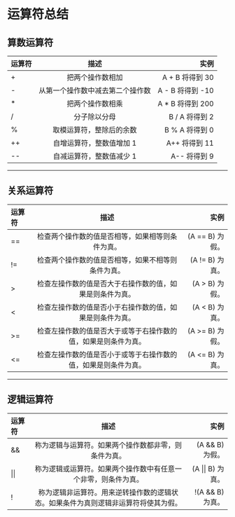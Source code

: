 # 运算符总结

## 算数运算符
| 运算符 |               描述               |             实例 |
| :----- | :------------------------------: | ---------------: |
| +      |         把两个操作数相加         |  A + B 将得到 30 |
| -      | 从第一个操作数中减去第二个操作数 | A - B 将得到 -10 |
| *      |         把两个操作数相乘         | A * B 将得到 200 |
| /      |           分子除以分母           |   B / A 将得到 2 |
| %      |     取模运算符，整除后的余数     |   B % A 将得到 0 |
| ++     |     自增运算符，整数值增加 1     |    A++ 将得到 11 |
| --     |     自减运算符，整数值减少 1     |     A-- 将得到 9 |

---

## 关系运算符
| 运算符 |                              描述                              |            实例 |
| :----- | :------------------------------------------------------------: | --------------: |
| ==     |        检查两个操作数的值是否相等，如果相等则条件为真。        | (A == B) 为假。 |
| !=     |       检查两个操作数的值是否相等，如果不相等则条件为真。       | (A != B) 为真。 |
| >      |    检查左操作数的值是否大于右操作数的值，如果是则条件为真。    |  (A > B) 为假。 |
| <      |    检查左操作数的值是否小于右操作数的值，如果是则条件为真。    |  (A < B) 为真。 |
| >=     | 检查左操作数的值是否大于或等于右操作数的值，如果是则条件为真。 | (A >= B) 为假。 |
| <=     | 检查左操作数的值是否小于或等于右操作数的值，如果是则条件为真。 | (A <= B) 为真。 |

---

## 逻辑运算符
| 运算符 |                                        描述                                        |              实例 |
| :----- | :--------------------------------------------------------------------------------: | ----------------: |
| &&     |                称为逻辑与运算符。如果两个操作数都非零，则条件为真。                |   (A && B) 为假。 |
| \|\|   |           称为逻辑或运算符。如果两个操作数中有任意一个非零，则条件为真。           | (A \|\| B) 为真。 |
| !      | 称为逻辑非运算符。用来逆转操作数的逻辑状态。如果条件为真则逻辑非运算符将使其为假。 |  !(A && B) 为真。 |